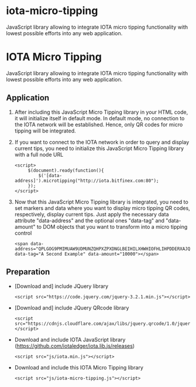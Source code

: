 # iota-micro-tipping
JavaScript library allowing to integrate IOTA micro tipping functionality with lowest possible efforts into any web application.

# IOTA Micro Tipping
JavaScript library allowing to integrate IOTA micro tipping functionality with lowest possible efforts into any web application.
  
## Application
1) After including this JavaScript Micro Tipping library in your HTML code, it will initialize itself in default mode. In default mode, no connection to the IOTA network will be established. Hence, only QR codes for micro tipping will be integrated.
2) If you want to connect to the IOTA network in order to query and display current tips, you need to initialize this JavaScript Micro Tipping library with a full node URL

    ```
    <script> 
         $(document).ready(function(){    
             $('[data-address]').microtipping("http://iota.bitfinex.com:80"); 
         });       
    </script>
    ```
    
3) Now that this JavaScript Micro Tipping library is integrated, you need to set markers and data where you want to display micro tipping QR codes, respectively, display current tips. Just apply the necessary data attribute "data-address" and the optional ones "data-tag" and "data-amount" to DOM objects that you want to transform into a micro tipping control

    ```
    <span data-address="QPLGOG9PMIMUAW9UDMUNZQHPXZPXDNGLBEIHILXHWHIOFHLIHPDDERXAJQKUQDEORMHSUWVZQE9JYSHIWADIIPAOJD" data-tag="A Second Example" data-amount="10000"></span>
    ```
    
## Preparation
- [Download and] include JQuery library

    ```
    <script src="https://code.jquery.com/jquery-3.2.1.min.js"></script>
    ```

- [Download and] include JQuery QRcode library

    ```
    <script src="https://cdnjs.cloudflare.com/ajax/libs/jquery.qrcode/1.0/jquery.qrcode.min.js"></script>
    ```
    
- Download and include IOTA JavaScript library (https://github.com/iotaledger/iota.lib.js/releases)

    ```
    <script src="js/iota.min.js"></script>
    ```
    
- Download and include this IOTA Micro Tipping library

    ```
    <script src="js/iota-micro-tipping.js"></script>
    ```
